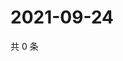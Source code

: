 # 2021-09-24

共 0 条

<!-- BEGIN WEIBO -->
<!-- 最后更新时间 Fri Sep 24 2021 05:09:37 GMT+0800 (China Standard Time) -->

<!-- END WEIBO -->
